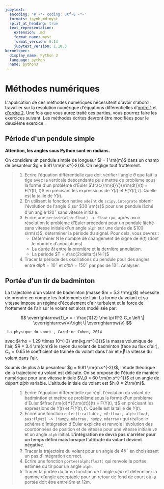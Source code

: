 ```yaml
---
jupytext:
  encoding: '# -*- coding: utf-8 -*-'
  formats: ipynb,md:myst
  split_at_heading: true
  text_representation:
    extension: .md
    format_name: myst
    format_version: 0.13
    jupytext_version: 1.10.3
kernelspec:
  display_name: Python 3
  language: python
  name: python3
---
```


# Méthodes numériques

L'application de ces méthodes numériques nécessitent d'avoir d'abord travailler sur la résolution numérique d'équations différentielles d'[ordre 1](https://pcsi3physiquestan.github.io/capacites_numeriques/elec_reponse_o1.html) et [d'ordre 2](https://pcsi3physiquestan.github.io/capacites_numeriques/elec_reponse_o2.html). Une fois que vous aurez traité ces parties, vous pourrez faire les exercices suivant. Les méthodes écrites devront être modifiées pour le deuxième exercice.

## Période d'un pendule simple

__Attention, les angles sous Python sont en radians.__

On considère un pendule simple de longueur $l = 1 \rm{m}$ dans un champ de pesanteur $g = 9.81 \rm{m.s^{-2}}$. On néglige tout frottement.

> 1. Ecrire l'équation différentielle que doit vérifier l'angle $\theta$ que fait la tige avec la verticale descendante puis mettre ce problème sous la forme d'un problème d'Euler $\frac{\rm{d}Y}{\rm{dt}}(t) = F(Y(t), t)$ en précisant les expressions de $Y(t)$ et $F(Y(t), t)$. Quelle est la taille de $Y(t)$.
> 2. En utilisant la fonction native `odeint` de `scipy.integrate` obtenir l'évolution de l'angle $\theta$ sur $30 \rm{s}$ pour une pendule lâché d'un angle $120 ^{\circ}$ sans vitesse initiale.
> 3. Ecrire une `periode(alph:float) -> float` qui, après avoir résolution le problème d'Euler précédent pour un pendule lâché sans vitesse initiale d'un angle `alph` sur une durée de $100 s\rm{s}$, déterminer la période du signal. Pour cela, vous devrez :
>     * Déterminer N le nombre de changement de signe de $\theta(t)$ (dont le nombre d'annulations).
>     * La durée $\delta t$ entre la première et la dernière annulation.
>     * La période $T = \frac{2\delta t}{N-1}$
> 4. Tracer la période des oscillations du pendule pour des angles entre $alph = 10 ^{\circ}$ et $alph = 150 ^{\circ}$ par pas de $10 ^{\circ}$. Analyser.

## Portée d'un tir de badminton

La trajectoire d'un volant de badminton (masse $m = 5.3 \rm{g}$) nécessite de prendre en compte les frottements de l'air. La forme du volant et sa vitesse impose un régime d'écoulement d'air turbulent et la force de frottement de l'air sur le volant est alors modélisée par:

$$
\overrightarrow{f}_v = - \frac{1}{2} \rho \pi R^2 C_x \left \| \overrightarrow{v}\right \| \overrightarrow{v}
$$

```{margin}
_La physique du sport_, Caroline Cohen, 2014
```
avec $\rho = 1.29 \times 10^{-3} \rm{kg.m^{-3}}$  la masse volumique de l'air, $R = 3.4 \rm{cm}$ le rayon du volant de badminton (face au flux d'air), $C_x = 0.65$ le coefficient de trainée du volant dans l'air et $\overrightarrow{v}$ la vitesse du volant dans l'air.

Soumis de plus à la pesanteur $g = 9.81 \rm{m.s^{-2}}$, l'étude théorique de la trajectoire du volant est délicate. On se propose de l'étude de manière numérique pour une vitesse initiale $V_0 = 60 \rm{m.s^{-1}}$ et un angle de départ $alph$ variable. L'altitude initiale du volant est $h_0 = 2\rm{m}$.

> 1. Ecrire l'équation différentielle qui régit l'évolution du volant de badmintion et mettre ce problème sous la forme d'un problème d'Euler $\frac{\rm{d}Y}{\rm{dt}}(t) = F(Y(t), t)$ en précisant les expressions de $Y(t)$ et $F(Y(t), t)$. Quelle est la taille de $Y(t)$.
> 2. Ecrire une fonction `euler(f:callable, v0:float, alph:float, pas:float) -> (numpy.ndarray, numpy.ndarray)` qui réalise le schéma d'intégration d'Euler explicite et renvoie l'évolution des coordonnées de position et de vitesse pour une vitesse initiale `v0` et un angle `alph` initial. __L'intégration ne devra pas s'arrêter pour un temps défini mais lorsque l'altitude du volant devient négative.__
> 3. Tracer la trajectoire du volant pour un angle de $45 ^{\circ}$ en choisissant un pas d'intégration correct.
> 4. Ecrire une fonction `portee(alph:float)` qui renvoie la portée estimée du tir pour un angle `alph`.
> 5. Tracer la portée du tir en fonction de l'angle $alph$ et déterminer la gamme d'angle acceptable pour un retour de fond de court où la portée doit être entre 9m et 12m.

